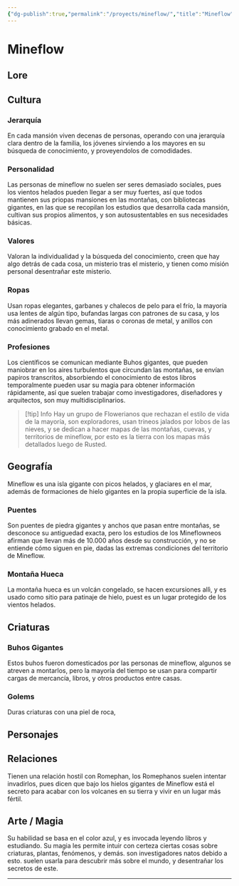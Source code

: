 ```yaml
---
{"dg-publish":true,"permalink":"/proyects/mineflow/","title":"Mineflow"}
---
```



# Mineflow

## Lore

## Cultura

### Jerarquía

En cada mansión viven decenas de personas, operando con una jerarquía clara dentro de la familia, los jóvenes sirviendo a los mayores en su búsqueda de conocimiento, y proveyendolos de comodidades.

### Personalidad

Las personas de mineflow no suelen ser seres demasiado sociales, pues los vientos helados pueden llegar a ser muy fuertes, así que todos mantienen sus priopas mansiones en las montañas, con bibliotecas gigantes, en las que se recopilan los estudios que desarrolla cada mansión, cultivan sus propios alimentos, y son autosustentables en sus necesidades básicas.

### Valores

Valoran la individualidad y la búsqueda del conocimiento, creen que hay algo detrás de cada cosa, un misterio tras el misterio, y tienen como misión personal desentrañar este misterio.

### Ropas

Usan ropas elegantes, garbanes y chalecos de pelo para el frío, la mayoría usa lentes de algún tipo, bufandas largas con patrones de su casa, y los más adinerados llevan gemas, tiaras o coronas de metal, y anillos con conocimiento grabado en el metal.

### Profesiones

Los científicos se comunican mediante Buhos gigantes, que pueden maniobrar en los aires turbulentos que circundan las montañas, se envían papiros transcritos, absorbiendo el conocimiento de estos libros temporalmente pueden usar su magia para obtener información rápidamente, así que suelen trabajar como investigadores, diseñadores y arquitectos, son muy multidisciplinarios.

 >[!tip] Info
 > Hay un grupo de Flowerianos que rechazan el estilo de vida de la mayoría, son exploradores, usan trineos jalados por lobos de las nieves, y se dedican a hacer mapas de las montañas, cuevas, y territorios de mineflow, por esto es la tierra con los mapas más detallados luego de Rusted.

## Geografía

Mineflow es una isla gigante con picos helados, y glaciares en el mar, además de formaciones de hielo gigantes en la propia superficie de la isla.

### Puentes

Son puentes de piedra gigantes y anchos que pasan entre montañas, se desconoce su antiguedad exacta, pero los estudios de los Mineflowneos afirman que llevan más de 10.000 años desde su construcción, y no se entiende cómo siguen en pie, dadas las extremas condiciones del territorio de Mineflow.

### Montaña Hueca

La montaña hueca es un volcán congelado, se hacen excursiones allì, y es usado como sitio para patinaje de hielo, puest es un lugar protegido de los vientos helados.

## Criaturas

### Buhos Gigantes

Estos buhos fueron domesticados por las personas de mineflow, algunos se atreven a montarlos, pero la mayoría del tiempo se usan para compartir cargas de mercancía, libros, y otros productos entre casas.

### Golems

Duras criaturas con una piel de roca,

## Personajes

## Relaciones

Tienen una relación hostil con Romephan, los Romephanos suelen intentar invadirlos, pues dicen que bajo los hielos gigantes de Mineflow está el secreto para acabar con los volcanes en su tierra y vivir en un lugar más fértil.

## Arte / Magia

Su habilidad se basa en el color azul, y es invocada leyendo libros y estudiando. Su magia les permite intuir con certeza ciertas cosas sobre criaturas, plantas, fenómenos, y demás. son investigadores natos debido a esto. suelen usarla para descubrir más sobre el mundo, y desentrañar los secretos de este.

---
